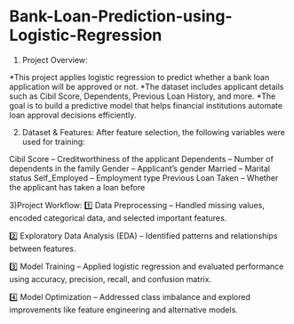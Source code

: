 # Bank-Loan-Prediction-using-Logistic-Regression
1) Project Overview:

*This project applies logistic regression to predict whether a bank loan application will be approved or not.
*The dataset includes applicant details such as Cibil Score, Dependents, Previous Loan History, and more. 
*The goal is to build a predictive model that helps financial institutions automate loan approval decisions efficiently.

2) Dataset & Features:
After feature selection, the following variables were used for training:

Cibil Score – Creditworthiness of the applicant
Dependents – Number of dependents in the family
Gender – Applicant’s gender
Married – Marital status
Self_Employed – Employment type
Previous Loan Taken – Whether the applicant has taken a loan before

3)Project Workflow:
1️⃣ Data Preprocessing – Handled missing values, encoded categorical data, and selected important features.

2️⃣ Exploratory Data Analysis (EDA) – Identified patterns and relationships between features.

3️⃣ Model Training – Applied logistic regression and evaluated performance using accuracy, precision, recall, and confusion matrix.

4️⃣ Model Optimization – Addressed class imbalance and explored improvements like feature engineering and alternative models.
